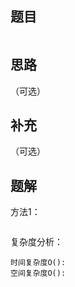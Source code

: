 ## 题目

```None

```

## 思路

（可选）

## 补充

（可选）

## 题解

方法1：

```python

```

复杂度分析：

```
时间复杂度O(): 
空间复杂度O(): 
```

